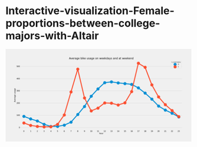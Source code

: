 # Interactive-visualization-Female-proportions-between-college-majors-with-Altair

![alt text](bike_share.png)
